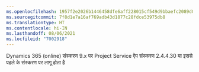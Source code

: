 ```yaml
---
ms.openlocfilehash: 1957f2e2026b1446458dfe6aff228015cf549d9bbaefc2089d0f5b07275c4eb5
ms.sourcegitcommit: 7f8d1e7a16af769adb43d1877c28fdce53975db8
ms.translationtype: HT
ms.contentlocale: hi-IN
ms.lasthandoff: 08/06/2021
ms.locfileid: "7002918"
---
```

Dynamics 365 (online) संस्करण 9.x पर Project Service ऐप संस्करण 2.4.4.30 या इससे पहले के संस्करण पर लागू होता है
